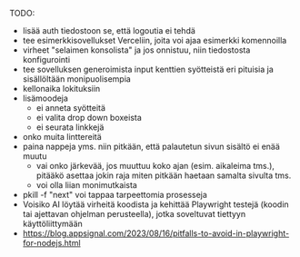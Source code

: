 TODO:

- lisää auth tiedostoon se, että logoutia ei tehdä
- tee esimerkkisovellukset Verceliin, joita voi ajaa esimerkki komennoilla
- virheet "selaimen konsolista" ja jos onnistuu, niin tiedostosta konfigurointi
- tee sovelluksen generoimista input kenttien syötteistä eri pituisia ja sisällöltään monipuolisempia
- kellonaika lokituksiin
- lisämoodeja
  - ei anneta syötteitä
  - ei valita drop down boxeista
  - ei seurata linkkejä
- onko muita linttereitä
- paina nappeja yms. niin pitkään, että palautetun sivun sisältö ei enää muutu
    - vai onko järkevää, jos muuttuu koko ajan (esim. aikaleima tms.), pitääkö asettaa jokin raja miten pitkään haetaan samalta sivulta tms.
    - voi olla liian monimutkaista
- pkill -f "next" voi tappaa tarpeettomia prosesseja
- Voisiko AI löytää virheitä koodista ja kehittää Playwright testejä (koodin tai ajettavan ohjelman perusteella), jotka soveltuvat tiettyyn käyttöliittymään
- https://blog.appsignal.com/2023/08/16/pitfalls-to-avoid-in-playwright-for-nodejs.html